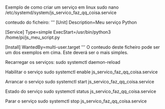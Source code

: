 Exemplo de como criar um serviço em linux
  sudo nano /etc/systemd/system/js_servico_faz_qq_coisa.service

conteudo do ficheiro:
'''
  [Unit]
  Description=Meu serviço Python
  
  [Service]
  Type=simple
  ExecStart=/usr/bin/python3 /home/pi/js_meu_script.py
  
  [Install]
  WantedBy=multi-user.target
'''
O conteudo deste ficheiro pode ser um dos exemplos em cima. Este deverá ser o mais simples.

Recarregar os serviços:
  sudo systemctl daemon-reload

Habilitar o serviço
  sudo systemctl enable js_servico_faz_qq_coisa.service

Arrancar o serviço
 sudo systemctl start js_servico_faz_qq_coisa.service

Estado do serviço
  sudo systemctl status js_servico_faz_qq_coisa.service

Parar o serviço
  sudo systemctl stop js_servico_faz_qq_coisa.service


